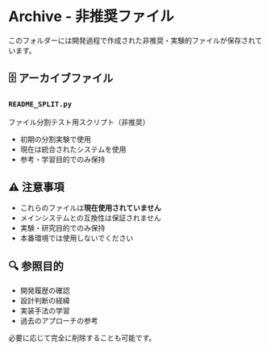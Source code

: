 # Archive - 非推奨ファイル

このフォルダーには開発過程で作成された非推奨・実験的ファイルが保存されています。

## 🗄️ アーカイブファイル

### `README_SPLIT.py`
ファイル分割テスト用スクリプト（非推奨）
- 初期の分割実験で使用
- 現在は統合されたシステムを使用
- 参考・学習目的でのみ保持

## ⚠️ 注意事項

- これらのファイルは**現在使用されていません**
- メインシステムとの互換性は保証されません
- 実験・研究目的でのみ保持
- 本番環境では使用しないでください

## 🔍 参照目的

- 開発履歴の確認
- 設計判断の経緯
- 実装手法の学習
- 過去のアプローチの参考

必要に応じて完全に削除することも可能です。